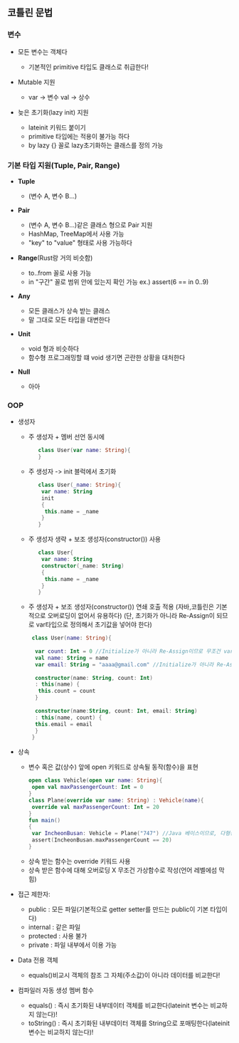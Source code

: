 ## 코틀린 문법
### 변수
  * 모든 변수는 객체다
    - 기본적인 primitive 타입도 클래스로 취급한다!
    
  * Mutable 지원
    - var -> 변수 val -> 상수
    
  * 늦은 초기화(lazy init) 지원
    - lateinit 키워드 붙이기
    - primitive 타입에는 적용이 불가능 하다
    - by lazy {} 꼴로 lazy초기화하는 클래스를 정의 가능
    
### 기본 타입 지원(Tuple, Pair, Range)
  
  * **Tuple** 
    - (변수 A, 변수 B...)
      
  * **Pair**
    - (변수 A, 변수 B...)같은 클래스 형으로 Pair 지원
    - HashMap, TreeMap에서 사용 가능
    - "key" to "value" 형태로 사용 가능하다
      
  * **Range**(Rust랑 거의 비슷함)
    - to..from 꼴로 사용 가능
    - in "구간" 꼴로 범위 안에 있는지 확인 가능 ex.) assert(6 == in 0..9) 
      
  * **Any**
    - 모든 클래스가 상속 받는 클래스
    - 말 그대로 모든 타입을 대변한다
      
  * **Unit**
    - void 형과 비슷하다
    - 함수형 프로그래밍할 떄 void 생기면 곤란한 상황을 대처한다
      
  * **Null**
    - 아아
  
### OOP
  * 생성자
    - 주 생성자 + 멤버 선언 동시에
      ```kotlin
         class User(var name: String){
         }
      ```
    - 주 생성자 -> init 블럭에서 초기화
      ```kotlin
         class User(_name: String){
          var name: String
          init
          {
           this.name = _name
          }
         }
      ```
    - 주 생성자 생략 + 보조 생성자(constructor()) 사용 
      ```kotlin
         class User{
          var name: String
          constructor(_name: String)
          {
           this.name = _name
          }
         }
      ```
    - 주 생성자 + 보조 생성자(constructor()) 연쇄 호출 적용
      (자바,코틀린은 기본적으로 오버로딩이 없어서 유용하다) 
      (단, 초기화가 아니라 Re-Assign이 되므로 var타입으로 정의해서 초기값을 넣어야 한다)
      ```kotlin
       class User(name: String){
       
        var count: Int = 0 //Initialize가 아니라 Re-Assign이므로 무조건 variable타입
        val name: String = name
        var email: String = "aaaa@gmail.com" //Initialize가 아니라 Re-Assign이므로 무조건 variable타입
        
        constructor(name: String, count: Int)
        : this(name) {
         this.count = count
        }
        
        constructor(name:String, count: Int, email: String)
        : this(name, count) {
        this.email = email
        }
       }
      ```
  * 상속 
    - 변수 혹은 값(상수) 앞에 open 키워드로 상속될 동작(함수)을 표현
      ```kotlin
      open class Vehicle(open var name: String){
       open val maxPassengerCount: Int = 0 
      }
      class Plane(override var name: String) : Vehicle(name){
       override val maxPassengerCount: Int = 20
      }
      fun main()
      {
       var IncheonBusan: Vehicle = Plane("747") //Java 베이스이므로, 다형성이 기본임
       assert(IncheonBusan.maxPassengerCount == 20)
      }
      ```
    - 상속 받는 함수는 override 키워드 사용
    - 상속 받은 함수에 대해 오버로딩 X 무조건 가상함수로 작성(언어 레벨에섬 막힘)
    
  * 접근 제한자: 
    - public : 모든 파일(기본적으로 getter setter를 만드는 public이 기본 타입이다)
    - internal : 같은 파일
    - protected : 사용 불가
    - private : 파일 내부에서 이용 가능

  * Data 전용 객체
    - equals()비교시 객체의 참조 그 자체(주소값)이 아니라 데이터를 비교한다!
    
  * 컴파일러 자동 생성 멤버 함수
    - equals() : 즉시 초기화된 내부데이터 객체를 비교한다(lateinit 변수는 비교하지 않는다)!
    - toString() : 즉시 초기화된 내부데이터 객체를 String으로 포매팅한다(lateinit 변수는 비교하지 않는다)!
      

